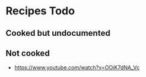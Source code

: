 # Recipes Todo

## Cooked but undocumented

## Not cooked
- https://www.youtube.com/watch?v=OOiK7dNA_Vc